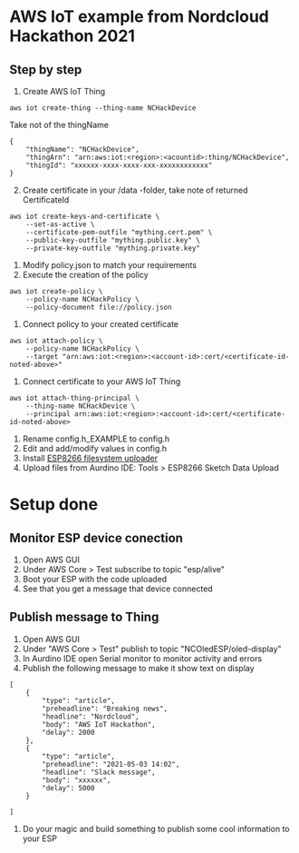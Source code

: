 # AWS IoT example from Nordcloud Hackathon 2021

## Step by step
1. Create AWS IoT Thing
```
aws iot create-thing --thing-name NCHackDevice
```
Take not of the thingName 
```
{
    "thingName": "NCHackDevice",
    "thingArn": "arn:aws:iot:<region>:<acountid>:thing/NCHackDevice",
    "thingId": "xxxxxx-xxxx-xxxx-xxx-xxxxxxxxxxxx"
}
```

2. Create certificate in your /data -folder, take note of returned CertificateId
```
aws iot create-keys-and-certificate \
    --set-as-active \
    --certificate-pem-outfile "mything.cert.pem" \
    --public-key-outfile "mything.public.key" \
    --private-key-outfile "mything.private.key"
```
1. Modify policy.json to match your requirements
1. Execute the creation of the policy
```
aws iot create-policy \
    --policy-name NCHackPolicy \
    --policy-document file://policy.json
```
1. Connect policy to your created certificate
```
aws iot attach-policy \
    --policy-name NCHackPolicy \
    --target "arn:aws:iot:<region>:<account-id>:cert/<certificate-id-noted-above>"
```
1. Connect certificate to your AWS IoT Thing
```
aws iot attach-thing-principal \
    --thing-name NCHackDevice \
    --principal arn:aws:iot:<region>:<account-id>:cert/<certificate-id-noted-above>
```
1. Rename config.h_EXAMPLE to config.h
1. Edit and add/modify values in config.h
1. Install [ESP8266 filesystem uploader](https://github.com/esp8266/arduino-esp8266fs-plugin)
1. Upload files from Aurdino IDE: Tools > ESP8266 Sketch Data Upload

# Setup done

## Monitor ESP device conection

1. Open AWS GUI
1. Under AWS Core > Test subscribe to topic "esp/alive"
1. Boot your ESP with the code uploaded
1. See that you get a message that device connected

## Publish message to Thing
1. Open AWS GUI
1. Under "AWS Core > Test" publish to topic "NCOledESP/oled-display"
1. In Aurdino IDE open Serial monitor to monitor activity and errors
1. Publish the following message to make it show text on display
```
[
    { 
        "type": "article", 
        "preheadline": "Breaking news",
        "headline": "Nordcloud",
        "body": "AWS IoT Hackathon",
        "delay": 2000
    },
    { 
        "type": "article", 
        "preheadline": "2021-05-03 14:02",
        "headline": "Slack message",
        "body": "xxxxxx",
        "delay": 5000
    }

]
```
1. Do your magic and build something to publish some cool information to your ESP